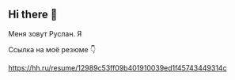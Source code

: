 ## Hi there 👋


Меня зовут Руслан. Я 


Ссылка на моё резюме 👇

https://hh.ru/resume/12989c53ff09b401910039ed1f45743449314c

